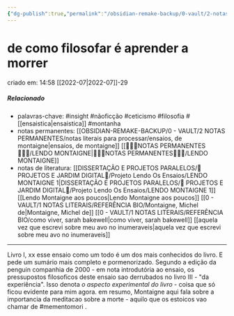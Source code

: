```yaml
---
{"dg-publish":true,"permalink":"/obsidian-remake-backup/0-vault/2-notas-permanentes/de-como-filosofar-e-aprender-a-morrer/","tags":["permanente","insight","nãoficção","ceticismo","filosofia","montanha","mementomori"],"dgHomeLink":true,"dgShowLocalGraph":true,"dgShowFileTree":true,"dgEnableSearch":true,"noteIcon":""}
---
```



# de como filosofar é aprender a morrer
criado em: 14:58 [[2022-07\|2022-07]]-29

##### Relacionado
- palavras-chave: #insight #nãoficção #ceticismo #filosofia #[[ensaistica\|ensaistica]] #montanha 
- notas permanentes: [[OBSIDIAN-REMAKE-BACKUP/0 - VAULT/2 NOTAS PERMANENTES/notas literais para processar/ensaios, de montaigne\|ensaios, de montaigne]] [[👩🏽‍🚀NOTAS PERMANENTES🧗🏼‍♂️/LENDO MONTAIGNE\|👩🏽‍🚀NOTAS PERMANENTES🧗🏼‍♂️/LENDO MONTAIGNE]]
- notas de literatura: [[DISSERTAÇÃO E PROJETOS PARALELOS/🏡 PROJETOS E JARDIM DIGITAL🌱/Projeto Lendo Os Ensaios/LENDO MONTAIGNE 1\|DISSERTAÇÃO E PROJETOS PARALELOS/🏡 PROJETOS E JARDIM DIGITAL🌱/Projeto Lendo Os Ensaios/LENDO MONTAIGNE 1]] [[Lendo Montaigne aos poucos\|Lendo Montaigne aos poucos]] [[0 - VAULT/1 NOTAS LITERAIS/REFERÊNCIA BIO/Montaigne, Michel de\|Montaigne, Michel de]] [[0 - VAULT/1 NOTAS LITERAIS/REFERÊNCIA BIO/como viver, sarah bakewell\|como viver, sarah bakewell]] [[aquela vez que escrevi sobre meu avo no inumeraveis\|aquela vez que escrevi sobre meu avo no inumeraveis]]

---
Livro I, xx
esse ensaio como um todo é um dos mais conhecidos do livro. E pede um sumário mais completo e pormenorizado.
Segundo a edição da penguin companhia de 2000 - em nota introdutória ao ensaio, os pressupostos filosoficos deste ensaio sao derrubados no livro III - "da experiência". Isso denota *o aspecto experimental do livro* - coisa que só ficou evidente para mim agora.
em resumo, Montaigne aqui fala sobre a importancia da meditacao sobre a morte - aquilo que os estoicos vao chamar de #mementomori .



